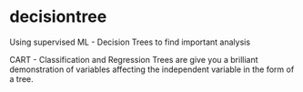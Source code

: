 # decisiontree
Using supervised ML - Decision Trees to find important analysis

CART - Classification and Regression Trees are give you a brilliant demonstration of variables affecting the independent variable in the form of a tree. 
